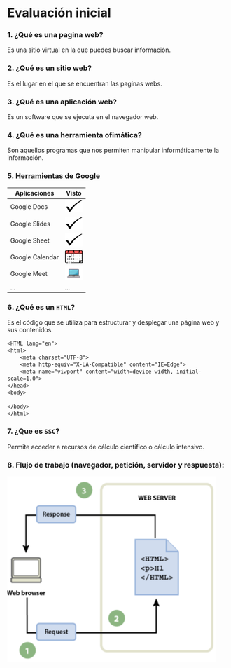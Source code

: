 # Evaluación inicial


### 1. **¿Qué es una pagina web?**
Es una sitio virtual en la que puedes buscar información.

### 2. ¿Qué es un sitio web?
Es el lugar en el que se encuentran las paginas webs.

### 3. **¿Qué es una aplicación web?**
Es un software que se ejecuta en el navegador web.

### 4. **¿Qué es una herramienta ofimática?**
Son aquellos programas que nos permiten manipular informáticamente la información.

### 5. **[Herramientas de Google](https://www.google.com/intl/es-419/chrome/browser-tools/ "Erramientas Google")**

| Aplicaciones| Visto|
|---------|--------|
|Google Docs| <img src="https://github.com/OscraSanchez/SMX2-M8UF1A2/blob/main/Tic.webp" width="40" height="30">|
|Google Slides| <img src="https://github.com/OscraSanchez/SMX2-M8UF1A2/blob/main/Tic.webp" width="40" height="30">|
|Google Sheet| <img src="https://github.com/OscraSanchez/SMX2-M8UF1A2/blob/main/Tic.webp" width="40" height="30">|
|Google Calendar| <img src="https://github.com/OscraSanchez/SMX2-M8UF1A2/blob/main/calendario.png" width="40" height="30">|
|Google Meet| <img src="https://github.com/OscraSanchez/SMX2-M8UF1A2/blob/main/ordenador.webp" width="40" height="30">|
|...| ...|

### **6. ¿Qué es un ```HTML```?**
 Es el código que se utiliza para estructurar y desplegar una página web y sus contenidos.

```<!DOCTYPE html>
<HTML lang="en">
<html>
    <meta charset="UTF-8">
    <meta http-equiv="X-UA-Compatible" content="IE=Edge">
    <meta name="viwport" content="width=device-width, initial-scale=1.0">
</head>
<body>

</body>
</html>
```


### **7. ¿Que es ```SSC```?**
 Permite acceder a recursos de cálculo científico o cálculo intensivo.

### 8. **Flujo de trabajo (navegador, petición, servidor y respuesta):**
![Flujo de trabajo](https://github.com/OscraSanchez/SMX2-M8UF1A2/blob/main/flujo%20de%20trabajo.png "Flujo de trabajo")
